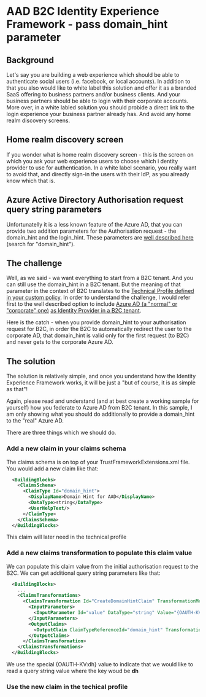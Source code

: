 # AAD B2C Identity Experience Framework - pass domain_hint parameter
## Background
Let's say you are building a web experience which should be able to authenticate social users (i.e. facebook, or local accounts).
In addition to that you also would like to white label this solution and offer it as a branded SaaS offering to business partners 
and/or business clients. 
And your business partners should be able to login with their corporate accounts. More over, in a white labled solution you 
should probide a direct link to the login experience your business partner already has. And avoid any home realm discovery screens.

## Home realm discovery screen
If you wonder what is home realm discovery screen - this is the screen on which you ask your web experience users to choose which i
dentity provider to use for authentication. In a white label scenario, you really want to avoid that, and directly sign-in the users
with their IdP, as you already know which that is.

## Azure Active Directory Authorisation request query string parameters
Unfortunatelly it is a less known feature of the Azure AD, that you can provide two addition parameters for the Authorisation request -
the domain_hint and the login_hint. These parameters are [well described here](https://docs.microsoft.com/en-us/azure/active-directory/develop/active-directory-protocols-oauth-code) (search for "domain_hint"). 

## The challenge
Well, as we said - wa want everything to start from a B2C tenant. And you can still use the domain_hint in a B2C tenant. 
But the meaning of that parameter in the context of B2C translates to the [Technical Profile defined in your custom policy](https://docs.microsoft.com/en-us/azure/active-directory-b2c/active-directory-b2c-reference-trustframeworks-defined-ief-custom).
In order to understand the challenge, I would refer first to the well described option to include [Azure AD (a "normal" or "corporate" one)](https://docs.microsoft.com/en-us/azure/active-directory-b2c/active-directory-b2c-setup-aad-custom) 
[as Identity Provider in a B2C tenant](https://docs.microsoft.com/en-us/azure/active-directory-b2c/active-directory-b2c-setup-aad-custom).

Here is the catch - when you provide domain_hint to your authorisation request for B2C, in order the B2C to automatically redirect 
the user to the corporate AD, that domain_hint is valid only for the first request (to B2C) and never gets to the corporate Azure AD.

## The solution
The solution is relatively simple, and once you understand how the Identity Experience Framework works, it will be just a "but of course,
it is as simple as that"!

Again, please read and understand (and at best create a working sample for yourself) how you federate to Azure AD from B2C tenant.
In this sample, I am only showing what you should do additionally to provide a domain_hint to the "real" Azure AD.

There are three things which we should do.

### Add a new claim in your claims schema
The claims schema is on top of your TrustFrameworkExtensions.xml file. You would add a new claim like that:
```xml
  <BuildingBlocks>
    <ClaimsSchema>
      <ClaimType Id="domain_hint">
        <DisplayName>Domain Hint for AAD</DisplayName>
        <DataType>string</DataType>
        <UserHelpText/>
      </ClaimType>
    </ClaimsSchema>    
  </BuildingBlocks>
```  
This claim will later need in the technical profile

### Add a new claims transformation to populate this claim value
We can populate this claim value from the initial authorisation request to the B2C. We can get additional query string parameters 
like that:
```xml
  <BuildingBlocks>
    ...    
    <ClaimsTransformations>
      <ClaimsTransformation Id="CreateDomainHintClaim" TransformationMethod="CreateStringClaim">
        <InputParameters>
          <InputParameter Id="value" DataType="string" Value="{OAUTH-KV:dh}" />
        </InputParameters>
        <OutputClaims>
          <OutputClaim ClaimTypeReferenceId="domain_hint" TransformationClaimType="createdClaim" />
        </OutputClaims>
      </ClaimsTransformation>
    </ClaimsTransformations>
  </BuildingBlocks>
```  
We use the special {OAUTH-KV:dh} value to indicate that we would like to read a query string value where the key woud be **dh**

### Use the new claim in the techical profile
